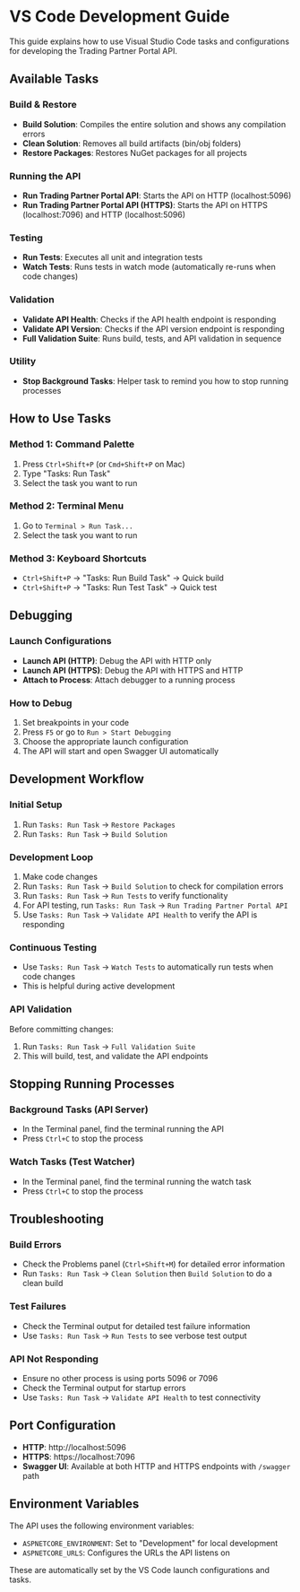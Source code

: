 # VS Code Development Guide

This guide explains how to use Visual Studio Code tasks and configurations for developing the Trading Partner Portal API.

## Available Tasks

### Build & Restore
- **Build Solution**: Compiles the entire solution and shows any compilation errors
- **Clean Solution**: Removes all build artifacts (bin/obj folders)
- **Restore Packages**: Restores NuGet packages for all projects

### Running the API
- **Run Trading Partner Portal API**: Starts the API on HTTP (localhost:5096)
- **Run Trading Partner Portal API (HTTPS)**: Starts the API on HTTPS (localhost:7096) and HTTP (localhost:5096)

### Testing
- **Run Tests**: Executes all unit and integration tests
- **Watch Tests**: Runs tests in watch mode (automatically re-runs when code changes)

### Validation
- **Validate API Health**: Checks if the API health endpoint is responding
- **Validate API Version**: Checks if the API version endpoint is responding
- **Full Validation Suite**: Runs build, tests, and API validation in sequence

### Utility
- **Stop Background Tasks**: Helper task to remind you how to stop running processes

## How to Use Tasks

### Method 1: Command Palette
1. Press `Ctrl+Shift+P` (or `Cmd+Shift+P` on Mac)
2. Type "Tasks: Run Task"
3. Select the task you want to run

### Method 2: Terminal Menu
1. Go to `Terminal > Run Task...`
2. Select the task you want to run

### Method 3: Keyboard Shortcuts
- `Ctrl+Shift+P` → "Tasks: Run Build Task" → Quick build
- `Ctrl+Shift+P` → "Tasks: Run Test Task" → Quick test

## Debugging

### Launch Configurations
- **Launch API (HTTP)**: Debug the API with HTTP only
- **Launch API (HTTPS)**: Debug the API with HTTPS and HTTP
- **Attach to Process**: Attach debugger to a running process

### How to Debug
1. Set breakpoints in your code
2. Press `F5` or go to `Run > Start Debugging`
3. Choose the appropriate launch configuration
4. The API will start and open Swagger UI automatically

## Development Workflow

### Initial Setup
1. Run `Tasks: Run Task` → `Restore Packages`
2. Run `Tasks: Run Task` → `Build Solution`

### Development Loop
1. Make code changes
2. Run `Tasks: Run Task` → `Build Solution` to check for compilation errors
3. Run `Tasks: Run Task` → `Run Tests` to verify functionality
4. For API testing, run `Tasks: Run Task` → `Run Trading Partner Portal API`
5. Use `Tasks: Run Task` → `Validate API Health` to verify the API is responding

### Continuous Testing
- Use `Tasks: Run Task` → `Watch Tests` to automatically run tests when code changes
- This is helpful during active development

### API Validation
Before committing changes:
1. Run `Tasks: Run Task` → `Full Validation Suite`
2. This will build, test, and validate the API endpoints

## Stopping Running Processes

### Background Tasks (API Server)
- In the Terminal panel, find the terminal running the API
- Press `Ctrl+C` to stop the process

### Watch Tasks (Test Watcher)
- In the Terminal panel, find the terminal running the watch task
- Press `Ctrl+C` to stop the process

## Troubleshooting

### Build Errors
- Check the Problems panel (`Ctrl+Shift+M`) for detailed error information
- Run `Tasks: Run Task` → `Clean Solution` then `Build Solution` to do a clean build

### Test Failures
- Check the Terminal output for detailed test failure information
- Use `Tasks: Run Task` → `Run Tests` to see verbose test output

### API Not Responding
- Ensure no other process is using ports 5096 or 7096
- Check the Terminal output for startup errors
- Use `Tasks: Run Task` → `Validate API Health` to test connectivity

## Port Configuration

- **HTTP**: http://localhost:5096
- **HTTPS**: https://localhost:7096
- **Swagger UI**: Available at both HTTP and HTTPS endpoints with `/swagger` path

## Environment Variables

The API uses the following environment variables:
- `ASPNETCORE_ENVIRONMENT`: Set to "Development" for local development
- `ASPNETCORE_URLS`: Configures the URLs the API listens on

These are automatically set by the VS Code launch configurations and tasks.